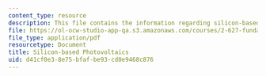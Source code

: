 ```yaml
---
content_type: resource
description: This file contains the information regarding silicon-based photovoltaics.
file: https://ol-ocw-studio-app-qa.s3.amazonaws.com/courses/2-627-fundamentals-of-photovoltaics-fall-2013/d41cf0e38e75bfafbe93cd0e9468c876_MIT2_627F13_lec10-11.pdf
file_type: application/pdf
resourcetype: Document
title: Silicon-based Photovoltaics
uid: d41cf0e3-8e75-bfaf-be93-cd0e9468c876
---
```

